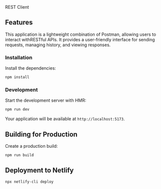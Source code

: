 REST Client

## Features
This application is a lightweight combination of Postman, allowing users to interact withRESTful APIs. It provides a user-friendly interface for sending requests, managing history, and viewing responses.

### Installation

Install the dependencies:

```bash
npm install
```

### Development

Start the development server with HMR:

```bash
npm run dev
```

Your application will be available at `http://localhost:5173`.

## Building for Production

Create a production build:

```bash
npm run build
```

## Deployment to Netlify

```bash
npx netlify-cli deploy
```